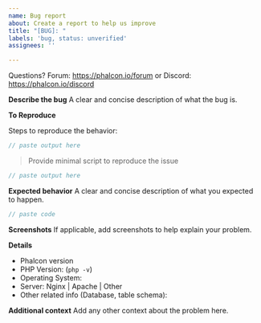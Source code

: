 ```yaml
---
name: Bug report
about: Create a report to help us improve
title: "[BUG]: "
labels: 'bug, status: unverified'
assignees: ''

---
```


Questions? Forum: https://phalcon.io/forum or Discord: https://phalcon.io/discord

**Describe the bug**
A clear and concise description of what the bug is.

**To Reproduce**

Steps to reproduce the behavior:

```php
// paste output here
```

> Provide minimal script to reproduce the issue

```php
// paste output here
```

**Expected behavior**
A clear and concise description of what you expected to happen.

```php
// paste code
```

**Screenshots**
If applicable, add screenshots to help explain your problem.

**Details**
  - Phalcon version
  - PHP Version: (`php -v`)
  - Operating System:
  - Server: Nginx | Apache | Other
  - Other related info (Database, table schema):

**Additional context**
Add any other context about the problem here.
